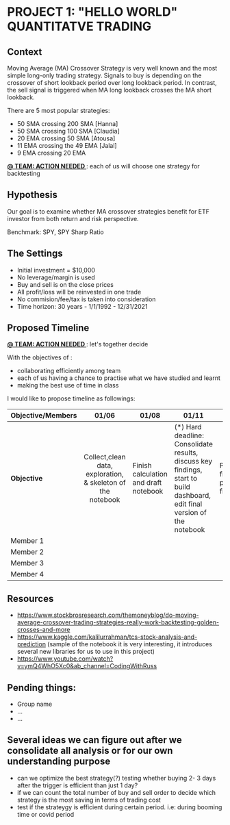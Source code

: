 # PROJECT 1: "HELLO WORLD" QUANTITATVE TRADING

## Context
Moving Average (MA) Crossover Strategy is very well known and the most simple long-only trading strategy. Signals to buy is depending on the crossover of short lookback period over long lookback period. In contrast, the sell signal is triggered when MA long lookback crosses the MA short lookback.

There are 5 most popular strategies:
* 50 SMA crossing 200 SMA [Hanna]
* 50 SMA crossing 100 SMA [Claudia]
* 20 EMA crossing 50 SMA [Atousa]
* 11 EMA crossing the 49 EMA [Jalal]
* 9 EMA crossing 20 EMA

<b> <u> @ TEAM: ACTION NEEDED </u> </b>: each of us will choose one strategy for backtesting  

## Hypothesis
Our goal is to examine whether MA crossover strategies benefit for ETF investor from both return and risk perspective.

Benchmark: SPY, SPY Sharp Ratio 


## The Settings

* Initial investment = $10,000 
* No leverage/margin is used
* Buy and sell is on the close prices
* All profit/loss will be reinvested in one trade
* No commision/fee/tax is taken into consideration
* Time horizon: 30 years - 1/1/1992 - 12/31/2021

## Proposed Timeline

<b> <u> @ TEAM: ACTION NEEDED </u> </b> : let's together decide

With the objectives of :
* collaborating efficiently among team
* each of us having a chance to practise what we have studied and learnt
* making the best use of time in class

 I would like to propose timeline as followings:

| Objective/Members  |01/06                                                      | 01/08     | 01/11   | 01/13   |
|--------------------|:---------------------------------------------------------:|-----------|---------|---------|
|<b> Objective </b>           |Collect,clean data, exploration, & skeleton of the notebook   |Finish calculation and draft notebook |(*) Hard deadline: Consolidate results, discuss key findings, start to build dashboard, edit final version of the notebook | Prepare MD file and presentation file |
|Member 1|   |   |   |   |
|Member 2 |   | | |
|Member 3 |  | | |
|Member 4  | | | |

## Resources
* https://www.stockbrosresearch.com/themoneyblog/do-moving-average-crossover-trading-strategies-really-work-backtesting-golden-crosses-and-more
* https://www.kaggle.com/kalilurrahman/tcs-stock-analysis-and-prediction
(sample of the notebook it is very interesting, it introduces several new libraries for us to use in this project)
* https://www.youtube.com/watch?v=ymQ4WhO5Xc0&ab_channel=CodingWithRuss

## Pending things:

* Group name
* ...
* ...

## Several ideas we can figure out after we consolidate all analysis or for our own understanding purpose 

* can we optimize the best strategy(?) testing whether buying 2- 3 days after the trigger is efficient than just 1 day?
* if we can count the total number of buy and sell order to decide which strategy is the most saving in terms of trading cost 
* test if the strateygy is efficient during certain period. i.e: during booming time or covid period
